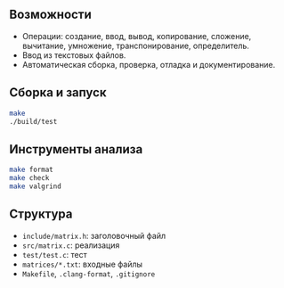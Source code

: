 
## Возможности
- Операции: создание, ввод, вывод, копирование, сложение, вычитание, умножение, транспонирование, определитель.
- Ввод из текстовых файлов.
- Автоматическая сборка, проверка, отладка и документирование.

## Сборка и запуск
```bash
make
./build/test
```

## Инструменты анализа
```bash
make format
make check
make valgrind
```

## Структура
- `include/matrix.h`: заголовочный файл
- `src/matrix.c`: реализация
- `test/test.c`: тест
- `matrices/*.txt`: входные файлы
- `Makefile`, `.clang-format`, `.gitignore`
